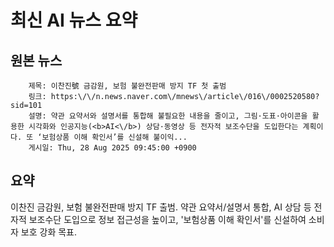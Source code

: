 # 최신 AI 뉴스 요약

## 원본 뉴스
		제목: 이찬진號 금감원, 보험 불완전판매 방지 TF 첫 출범
		링크: https:\/\/n.news.naver.com\/mnews\/article\/016\/0002520580?sid=101
		설명: 약관 요약서와 설명서를 통합해 불필요한 내용을 줄이고, 그림·도표·아이콘을 활용한 시각화와 인공지능(<b>AI<\/b>) 상담·동영상 등 전자적 보조수단을 도입한다는 계획이다. 또 ‘보험상품 이해 확인서’를 신설해 불이익... 
		게시일: Thu, 28 Aug 2025 09:45:00 +0900


## 요약
이찬진 금감원, 보험 불완전판매 방지 TF 출범. 약관 요약서/설명서 통합, AI 상담 등 전자적 보조수단 도입으로 정보 접근성을 높이고, '보험상품 이해 확인서'를 신설하여 소비자 보호 강화 목표.
